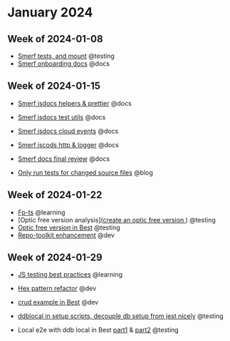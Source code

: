 # January 2024

## Week of 2024-01-08

- [Smerf tests, and mount]( [12-Dec-2023.md](../2023/12-Dec-2023.md) ) @testing
- [Smerf onboarding docs](https://github.com/helloextend/smerf/pull/433) @docs

## Week of 2024-01-15

* [Smerf jsdocs helpers & prettier](https://github.com/helloextend/smerf/pull/437) @docs

* [Smerf jsdocs test utils](https://github.com/helloextend/smerf/pull/441) @docs

* [Smerf jsdocs cloud events](https://github.com/helloextend/smerf/pull/442/files) @docs

* [Smerf jscods http & logger](https://github.com/helloextend/smerf/pull/444) @docs

* [Smerf docs final review](https://github.com/helloextend/smerf/pull/446) @docs

* [Only run tests for changed source files](https://www.youtube.com/watch?v=rJ8FzQfFGQY) @blog


## Week of 2024-01-22

* [Fp-ts](https://github.com/muratkeremozcan/books/tree/master/99_MuratsNinjaExercises/fp-ts) @learning
* [Optic free version analysis]([create an optic free version ](https://github.com/helloextend/best-poc/pull/67)) @testing
* [Optic free version in Best](https://github.com/helloextend/backend-service-template/pull/937) @testing
* [Repo-toolkit enhancement](https://github.com/helloextend/repo-toolkit/pull/316) @dev

## Week of 2024-01-29

* [JS testing best practices](https://github.com/goldbergyoni/javascript-testing-best-practices) @learning

* [Hex pattern refactor](https://github.com/helloextend/todo-crud/pull/19) @dev

* [crud example in Best](https://github.com/helloextend/backend-service-template/pull/944) @dev

* [ddblocal in setup scripts, decouple db setup from jest nicely](https://github.com/helloextend/backend-service-template/pull/947) @testing

* Local e2e with ddb local in Best [part1](https://github.com/helloextend/backend-service-template/pull/949) & [part2](https://github.com/helloextend/backend-service-template/pull/950) @testing

  

